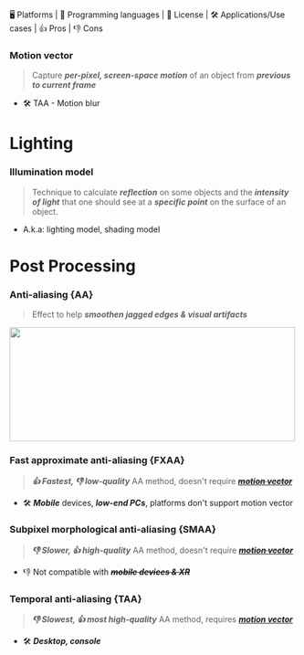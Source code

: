 🖥 Platforms | 💬 Programming languages | 📃 License | 🛠 Applications/Use cases | 👍 Pros | 👎 Cons


### Motion vector
> Capture _**per-pixel, screen-space motion**_ of an object from _**previous to current frame**_  
+ 🛠 TAA - Motion blur

# Lighting
### Illumination model
> Technique to calculate _**reflection**_ on some objects and the _**intensity of light**_ that one should see at a _**specific point**_ on the surface of an object.
+ A.k.a: lighting model, shading model


# Post Processing
### Anti-aliasing {AA}
> Effect to help _**smoothen jagged edges & visual artifacts**_

<img src="https://www.gamingscan.com/wp-content/uploads/2017/12/what-is-anti-aliasing-explained.jpg" width="500" height="200">

### Fast approximate anti-aliasing {FXAA}
> _**👍 Fastest, 👎 low-quality**_ AA method, doesn't require ~~_**[motion vector](#motion-vector)**_~~
+ 🛠 _**Mobile**_ devices, _**low-end PCs**_, platforms don't support motion vector

### Subpixel morphological anti-aliasing {SMAA}
> _**👎 Slower, 👍 high-quality**_ AA method, doesn't require ~~_**[motion vector](#motion-vector)**_~~
+ 👎 Not compatible with ~~_**mobile devices & XR**_~~

### Temporal anti-aliasing {TAA}
> _**👎 Slowest, 👍 most high-quality**_ AA method, requires _**[motion vector](#motion-vector)**_
+ 🛠 _**Desktop, console**_


